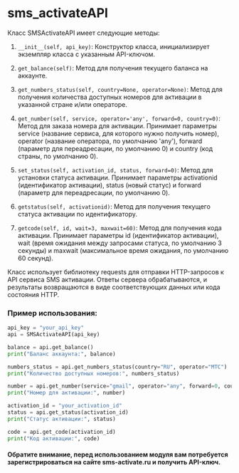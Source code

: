 # sms_activateAPI

Класс SMSActivateAPI имеет следующие методы:

1. `__init__(self, api_key)`: Конструктор класса, инициализирует экземпляр класса с указанным API-ключом.

2. `get_balance(self)`: Метод для получения текущего баланса на аккаунте.

3. `get_numbers_status(self, country=None, operator=None)`: Метод для получения количества доступных номеров для активации в указанной стране и/или операторе.

4. `get_number(self, service, operator='any', forward=0, country=0)`: Метод для заказа номера для активации. Принимает параметры service (название сервиса, для которого нужно получить номер), operator (название оператора, по умолчанию 'any'), forward (параметр для переадресации, по умолчанию 0) и country (код страны, по умолчанию 0).

5. `set_status(self, activation_id, status, forward=0)`: Метод для установки статуса активации. Принимает параметры activationid (идентификатор активации), status (новый статус) и forward (параметр для переадресации, по умолчанию 0).

6. `getstatus(self, activationid)`: Метод для получения текущего статуса активации по идентификатору.

7. `getcode(self, id, wait=3, maxwait=60)`: Метод для получения кода активации. Принимает параметры id (идентификатор активации), wait (время ожидания между запросами статуса, по умолчанию 3 секунды) и maxwait (максимальное время ожидания, по умолчанию 60 секунд).

Класс использует библиотеку requests для отправки HTTP-запросов к API сервиса SMS активации. Ответы сервера обрабатываются, и результаты возвращаются в виде соответствующих данных или кода состояния HTTP.

### Пример использования:

```python
api_key = "your_api_key"
api = SMSActivateAPI(api_key)

balance = api.get_balance()
print("Баланс аккаунта:", balance)

numbers_status = api.get_numbers_status(country="RU", operator="MTC")
print("Количество доступных номеров:", numbers_status)

number = api.get_number(service="gmail", operator="any", forward=0, country=0)
print("Номер для активации:", number)

activation_id = "your_activation_id"
status = api.get_status(activation_id)
print("Статус активации:", status)

code = api.get_code(activation_id)
print("Код активации:", code)
```


#### Обратите внимание, перед использованием модуля вам потребуется зарегистрироваться на сайте sms-activate.ru и получить API-ключ.